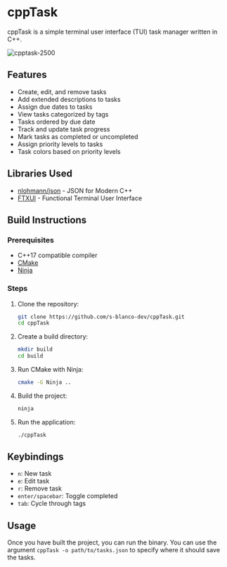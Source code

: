 # cppTask

cppTask is a simple terminal user interface (TUI) task manager written in C++.

![cpptask-2500](https://github.com/user-attachments/assets/6bd5ef79-3ff7-4ed9-8a3f-697092fe2fc1)

## Features

- Create, edit, and remove tasks
- Add extended descriptions to tasks
- Assign due dates to tasks
- View tasks categorized by tags
- Tasks ordered by due date
- Track and update task progress
- Mark tasks as completed or uncompleted
- Assign priority levels to tasks
- Task colors based on priority levels

## Libraries Used

- [nlohmann/json](https://github.com/nlohmann/json) - JSON for Modern C++
- [FTXUI](https://github.com/ArthurSonzogni/FTXUI) - Functional Terminal User Interface

## Build Instructions

### Prerequisites

- C++17 compatible compiler
- [CMake](https://cmake.org/)
- [Ninja](https://ninja-build.org/)

### Steps

1. Clone the repository:
   ```sh
   git clone https://github.com/s-blanco-dev/cppTask.git
   cd cppTask
   ```

2. Create a build directory:
   ```sh
   mkdir build
   cd build
   ```

3. Run CMake with Ninja:
   ```sh
   cmake -G Ninja ..
   ```

4. Build the project:
   ```sh
   ninja
   ```

5. Run the application:
   ```sh
   ./cppTask
   ```

## Keybindings

- `n`: New task
- `e`: Edit task
- `r`: Remove task
- `enter/spacebar`: Toggle completed
- `tab`: Cycle through tags

## Usage

Once you have built the project, you can run the binary. You can use the argument `cppTask -o path/to/tasks.json` to specify where it should save the tasks.
